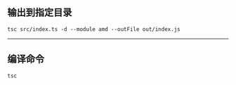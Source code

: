 ## 输出到指定目录

```
tsc src/index.ts -d --module amd --outFile out/index.js
```

---

## 编译命令

```
tsc
```
